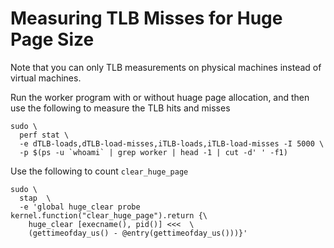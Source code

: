 # Measuring TLB Misses for Huge Page Size

Note that you can only TLB  measurements on physical machines instead of
virtual machines.

Run the worker program with or without huage page allocation, and then
use the following to measure the TLB hits and misses 
```
sudo \
  perf stat \
  -e dTLB-loads,dTLB-load-misses,iTLB-loads,iTLB-load-misses -I 5000 \
  -p $(ps -u `whoami` | grep worker | head -1 | cut -d' ' -f1)
```


Use the following to count `clear_huge_page`
```
sudo \
  stap  \ 
  -e 'global huge_clear probe kernel.function("clear_huge_page").return {\
    huge_clear [execname(), pid()] <<<  \
    (gettimeofday_us() - @entry(gettimeofday_us()))}'
```


